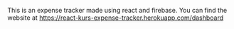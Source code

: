 This is an expense tracker made using react and firebase.
You can find the website at https://react-kurs-expense-tracker.herokuapp.com/dashboard
